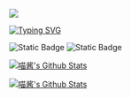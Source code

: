 ![](https://count.getloli.com/get/@codeacg.github.readme?theme=rule34)

[![Typing SVG](https://readme-typing-svg.demolab.com?font=Fira+Code&pause=1000&random=false&width=435&lines=fmt.Println(%22%E9%99%A2%E9%95%BF%E6%8A%80%E6%9C%AF%22);How+vexingly+quick+daft+zebras+jump)](https://git.io/typing-svg)

![Static Badge](https://img.shields.io/badge/Windows-11-E89AAA)
![Static Badge](https://img.shields.io/badge/Go-1.22.1-0000FF)

[![喵酱's Github Stats](https://github-readme-stats.vercel.app/api?username=gpjdean&theme=calm&show_icons=true)](https://github.com/anuraghazra/github-readme-stats)
​

[![喵酱's Github Stats](https://github-readme-stats.vercel.app/api/top-langs/?username=gpjdean&theme=calm&langs_count=6&layout=compact)](https://github.com/anuraghazra/github-readme-stats)
